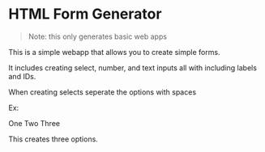 # HTML Form Generator
>Note: this only generates basic web apps

This is a simple webapp that allows you to create simple forms.

It includes creating select, number, and text inputs all with including labels and IDs.

When creating selects seperate the options with spaces

Ex:

One Two Three

This creates three options.

